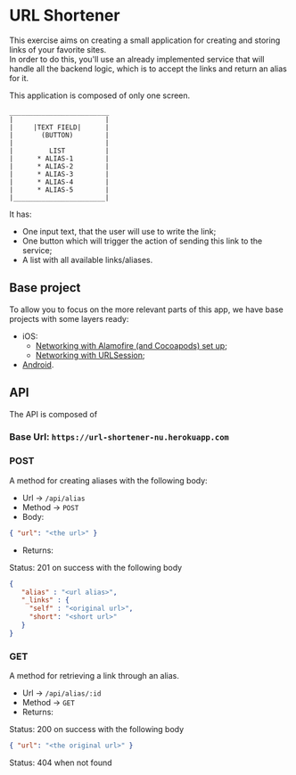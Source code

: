# URL Shortener

This exercise aims on creating a small application for creating and storing links of your favorite sites.  
In order to do this, you'll use an already implemented service that will handle all the backend logic, which is to accept the links and return an alias for it.

This application is composed of only one screen.
```
_________________________
|                       |
|     |TEXT FIELD|      |
|       (BUTTON)        |
|                       |
|         LIST          |
|      * ALIAS-1        |
|      * ALIAS-2        |
|      * ALIAS-3        |
|      * ALIAS-4        |
|      * ALIAS-5        |
|_______________________|
```

It has:
* One input text, that the user will use to write the link;
* One button which will trigger the action of sending this link to the service;
* A list with all available links/aliases.

## Base project

To allow you to focus on the more relevant parts of this app, we have base projects with some layers ready:
- iOS:
   - [Networking with Alamofire (and Cocoapods) set up](https://github.com/nubank/mobile-pairing-exercises/tree/master/url-shortener/ios/PairingBase-Alamofire%26Cocoapods);
   - [Networking with URLSession](https://github.com/nubank/mobile-pairing-exercises/tree/master/url-shortener/ios/PairingBase-URLSession);
- [Android](https://github.com/nubank/mobile-pairing-exercises/tree/master/url-shortener/android).


## API

The API is composed of

### Base Url: `https://url-shortener-nu.herokuapp.com`

### POST

A method for creating aliases with the following body:

- Url -> `/api/alias`
- Method -> `POST`
- Body:

``` json
{ "url": "<the url>" }
```

- Returns:


Status: 201 on success with the following body

```json
{
   "alias" : "<url alias>",
   "_links" : {
     "self" : "<original url>",
     "short": "<short url>"
   }
}
```
### GET

A method for retrieving a link through an alias.

 - Url -> `/api/alias/:id`
 - Method -> `GET`
 - Returns: 

Status: 200 on success with the following body
 
 ```json
 { "url": "<the original url>" }
 ```
 
Status: 404 when not found
